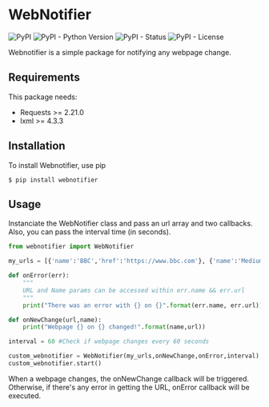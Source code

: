 # WebNotifier

![PyPI](https://img.shields.io/pypi/v/webnotifier.svg)
![PyPI - Python Version](https://img.shields.io/pypi/pyversions/webnotifier.svg)
![PyPI - Status](https://img.shields.io/pypi/status/webnotifier.svg)
![PyPI - License](https://img.shields.io/pypi/l/webnotifier.svg)

Webnotifier is a simple package for notifying any webpage change.

## Requirements

This package needs:

- Requests >= 2.21.0
- lxml >= 4.3.3

## Installation

To install Webnotifier, use pip

```shell
$ pip install webnotifier
```

## Usage

Instanciate the WebNotifier class and pass an url array and two callbacks. Also, you can pass the interval time (in seconds).

```python
from webnotifier import WebNotifier

my_urls = [{'name':'BBC','href':'https://www.bbc.com'}, {'name':'Medium','href':'https://medium.com'}]

def onError(err):
    """
    URL and Name params can be accessed within err.name && err.url
    """
    print("There was an error with {} on {}".format(err.name, err.url))

def onNewChange(url,name):
    print("Webpage {} on {} changed!".format(name,url))

interval = 60 #Check if webpage changes every 60 seconds

custom_webnotifier = WebNotifier(my_urls,onNewChange,onError,interval)
custom_webnotifier.start()
```

When a webpage changes, the onNewChange callback will be triggered. Otherwise, if there's any error in getting the URL, onError callback will be executed.